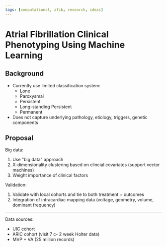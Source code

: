 ```yaml
---
tags: [computational, afib, research, ideas]
---
```


# Atrial Fibrillation Clinical Phenotyping Using Machine Learning

## Background

- Currently use limited classification system:
	- Lone
	- Paroxysmal
	- Persistent
	- Long-standing Persistent
	- Permanent
- Does not capture underlying pathology, etiology, triggers, genetic components

## Proposal

Big data: 

1. Use "big data" approach
1. X-dimensionality clustering based on clincial covariates (support vector machines)
1. Weight importance of clinical factors

Validation: 

1. Validate with local cohorts and tie to both treatment + outcomes
1. Integration of intracardiac mapping data (voltage, geometry, volume, dominant frequency)

---

Data sources:

- UIC cohort
- ARIC cohort (visit 7 c- 2 week Holter data)
- MVP + VA (25 million records)

